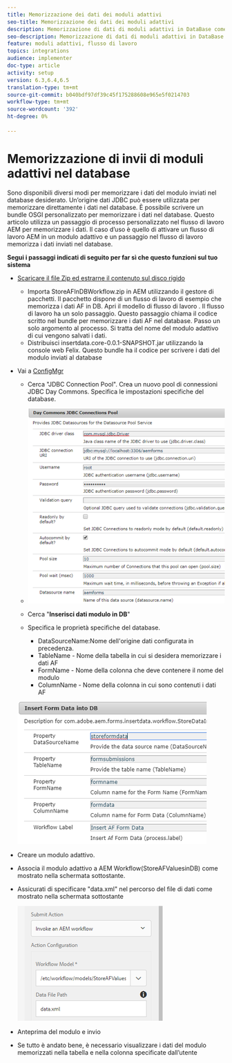 ```yaml
---
title: Memorizzazione dei dati dei moduli adattivi
seo-title: Memorizzazione dei dati dei moduli adattivi
description: Memorizzazione di dati di moduli adattivi in DataBase come parte del flusso di lavoro AEM
seo-description: Memorizzazione di dati di moduli adattivi in DataBase come parte del flusso di lavoro AEM
feature: moduli adattivi, flusso di lavoro
topics: integrations
audience: implementer
doc-type: article
activity: setup
version: 6.3,6.4,6.5
translation-type: tm+mt
source-git-commit: b040bdf97df39c45f175288608e965e5f0214703
workflow-type: tm+mt
source-wordcount: '392'
ht-degree: 0%

---
```



# Memorizzazione di invii di moduli adattivi nel database

Sono disponibili diversi modi per memorizzare i dati del modulo inviati nel database desiderato. Un’origine dati JDBC può essere utilizzata per memorizzare direttamente i dati nel database. È possibile scrivere un bundle OSGI personalizzato per memorizzare i dati nel database. Questo articolo utilizza un passaggio di processo personalizzato nel flusso di lavoro AEM per memorizzare i dati.
Il caso d’uso è quello di attivare un flusso di lavoro AEM in un modulo adattivo e un passaggio nel flusso di lavoro memorizza i dati inviati nel database.

**Segui i passaggi indicati di seguito per far sì che questo funzioni sul tuo sistema**

* [Scaricare il file Zip ed estrarne il contenuto sul disco rigido](assets/storeafdataindb.zip)

   * Importa StoreAFInDBWorkflow.zip in AEM utilizzando il gestore di pacchetti. Il pacchetto dispone di un flusso di lavoro di esempio che memorizza i dati AF in DB. Apri il modello di flusso di lavoro . Il flusso di lavoro ha un solo passaggio. Questo passaggio chiama il codice scritto nel bundle per memorizzare i dati AF nel database. Passo un solo argomento al processo. Si tratta del nome del modulo adattivo di cui vengono salvati i dati.
   * Distribuisci insertdata.core-0.0.1-SNAPSHOT.jar utilizzando la console web Felix. Questo bundle ha il codice per scrivere i dati del modulo inviati al database

* Vai a [ConfigMgr](http://localhost:4502/system/console/configMgr)

   * Cerca &quot;JDBC Connection Pool&quot;. Crea un nuovo pool di connessioni JDBC Day Commons. Specifica le impostazioni specifiche del database.

   * ![pool di connessioni jdbc](assets/jdbc-connection-pool.png)
   * Cerca &quot;**Inserisci dati modulo in DB**&quot;
   * Specifica le proprietà specifiche del database.
      * DataSourceName:Nome dell&#39;origine dati configurata in precedenza.
      * TableName - Nome della tabella in cui si desidera memorizzare i dati AF
      * FormName - Nome della colonna che deve contenere il nome del modulo
      * ColumnName - Nome della colonna in cui sono contenuti i dati AF

   ![insertdata](assets/insertdata.PNG)

* Creare un modulo adattivo.

* Associa il modulo adattivo a AEM Workflow(StoreAFValuesinDB) come mostrato nella schermata sottostante.

* Assicurati di specificare &quot;data.xml&quot; nel percorso del file di dati come mostrato nella schermata sottostante

   ![presentazione](assets/submissionafforms.png)

* Anteprima del modulo e invio

* Se tutto è andato bene, è necessario visualizzare i dati del modulo memorizzati nella tabella e nella colonna specificate dall’utente



